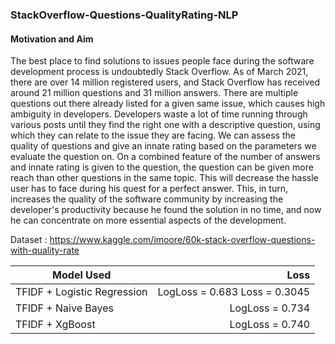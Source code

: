 ### StackOverflow-Questions-QualityRating-NLP

#### Motivation and Aim
The best place to find solutions to issues people face during the software development process is undoubtedly Stack Overflow. As of March 2021, there are over 14 million registered users, and Stack Overflow has received around 21 million questions and 31 million answers. There are multiple questions out there already listed for a given same issue, which causes high ambiguity in developers. Developers waste a lot of time running through various posts until they find the right one with a descriptive question, using which they can relate to the issue they are facing. We can assess the quality of questions and give an innate rating based on the parameters we evaluate the question on. On a combined feature of the number of answers and innate rating is given to the question, the question can be given more reach than other questions in the same topic. This will decrease the hassle user has to face during his quest for a perfect answer. This, in turn, increases the quality of the software community by increasing the developer's productivity because he found the solution in no time, and now he can concentrate on more essential aspects of the development.

Dataset : https://www.kaggle.com/imoore/60k-stack-overflow-questions-with-quality-rate

| Model Used                            |                          Loss |
|---------------------------------------|------------------------------:|
| TFIDF + Logistic Regression           | LogLoss = 0.683 Loss = 0.3045 |
| TFIDF + Naive Bayes           | LogLoss = 0.734 |
| TFIDF + XgBoost           | LogLoss = 0.740 |